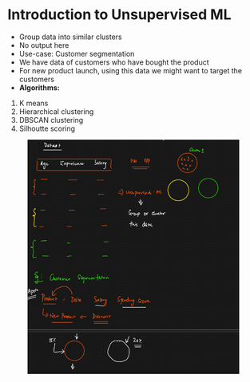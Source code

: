 # Introduction to Unsupervised ML

* Group data into similar clusters
* No output here
* Use-case: Customer segmentation
* We have data of customers who have bought the product
* For new product launch, using this data we might want to target the customers&#x20;
* **Algorithms:**

1. K means&#x20;
2. Hierarchical clustering
3. DBSCAN clustering
4. Silhoutte scoring

<figure><img src="../.gitbook/assets/image (50).png" alt=""><figcaption></figcaption></figure>
